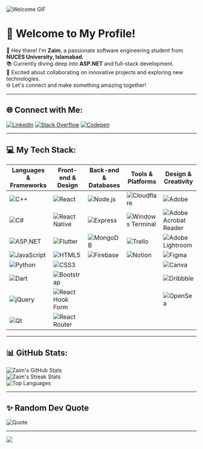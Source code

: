 ![Welcome GIF](https://i.pinimg.com/originals/71/92/b3/7192b36dadb8d4dd4eb71a4227cc6a95.gif)

# 🌟 Welcome to My Profile!

👋 Hey there! I'm **Zaim**, a passionate software engineering student from **NUCES University, Islamabad**.<br>
📚 Currently diving deep into **ASP.NET** and full-stack development.<br>
🚀 Excited about collaborating on innovative projects and exploring new technologies.<br>
🌐 Let's connect and make something amazing together!

---

## 🌐 Connect with Me:
[![LinkedIn](https://img.shields.io/badge/LinkedIn-%230077B5.svg?logo=linkedin&logoColor=white)](https://linkedin.com/in/zaim-abbasi) 
[![Stack Overflow](https://img.shields.io/badge/-Stackoverflow-FE7A16?logo=stack-overflow&logoColor=white)](https://stackoverflow.com/users/21979623) 
[![Codepen](https://img.shields.io/badge/Codepen-000000?style=for-the-badge&logo=codepen&logoColor=white)](https://codepen.io/Zaim-Abbasi) 

---

## 💻 My Tech Stack:

| **Languages & Frameworks** | **Front-end & Design** | **Back-end & Databases** | **Tools & Platforms** | **Design & Creativity** |
|----------------------------|-------------------------|---------------------------|------------------------|-------------------------|
| ![C++](https://img.shields.io/badge/c++-%2300599C.svg?style=for-the-badge&logo=c%2B%2B&logoColor=white) | ![React](https://img.shields.io/badge/react-%2320232a.svg?style=for-the-badge&logo=react&logoColor=%2361DAFB) | ![Node.js](https://img.shields.io/badge/Node.js-%2347A248.svg?style=for-the-badge&logo=node.js&logoColor=white) | ![Cloudflare](https://img.shields.io/badge/Cloudflare-F38020?style=for-the-badge&logo=Cloudflare&logoColor=white) | ![Adobe](https://img.shields.io/badge/adobe-%23FF0000.svg?style=for-the-badge&logo=adobe&logoColor=white) |
| ![C#](https://img.shields.io/badge/c%23-%23239120.svg?style=for-the-badge&logo=csharp&logoColor=white) | ![React Native](https://img.shields.io/badge/react_native-%2320232a.svg?style=for-the-badge&logo=react&logoColor=%2361DAFB) | ![Express](https://img.shields.io/badge/Express.js-%23404D59.svg?style=for-the-badge&logo=express&logoColor=white) | ![Windows Terminal](https://img.shields.io/badge/Windows%20Terminal-%234D4D4D.svg?style=for-the-badge&logo=windows-terminal&logoColor=white) | ![Adobe Acrobat Reader](https://img.shields.io/badge/Adobe%20Acrobat%20Reader-EC1C24.svg?style=for-the-badge&logo=Adobe%20Acrobat%20Reader&logoColor=white) |
| ![ASP.NET](https://img.shields.io/badge/ASP.NET-%235A2F77.svg?style=for-the-badge&logo=aspnet&logoColor=white) | ![Flutter](https://img.shields.io/badge/Flutter-%2302569B.svg?style=for-the-badge&logo=Flutter&logoColor=white) | ![MongoDB](https://img.shields.io/badge/MongoDB-%2347A248.svg?style=for-the-badge&logo=mongodb&logoColor=white) | ![Trello](https://img.shields.io/badge/Trello-%23026AA7.svg?style=for-the-badge&logo=Trello&logoColor=white) | ![Adobe Lightroom](https://img.shields.io/badge/Adobe%20Lightroom-31A8FF.svg?style=for-the-badge&logo=Adobe%20Lightroom&logoColor=white) |
| ![JavaScript](https://img.shields.io/badge/javascript-%23323330.svg?style=for-the-badge&logo=javascript&logoColor=%23F7DF1E) | ![HTML5](https://img.shields.io/badge/html5-%23E34F26.svg?style=for-the-badge&logo=html5&logoColor=white) | ![Firebase](https://img.shields.io/badge/firebase-%23039BE5.svg?style=for-the-badge&logo=firebase) | ![Notion](https://img.shields.io/badge/Notion-%23000000.svg?style=for-the-badge&logo=notion&logoColor=white) | ![Figma](https://img.shields.io/badge/figma-%23F24E1E.svg?style=for-the-badge&logo=figma&logoColor=white) |
| ![Python](https://img.shields.io/badge/python-3670A0?style=for-the-badge&logo=python&logoColor=ffdd54) | ![CSS3](https://img.shields.io/badge/css3-%231572B6.svg?style=for-the-badge&logo=css3&logoColor=white) | | | ![Canva](https://img.shields.io/badge/Canva-%2300C4CC.svg?style=for-the-badge&logo=Canva&logoColor=white) |
| ![Dart](https://img.shields.io/badge/dart-%230175C2.svg?style=for-the-badge&logo=dart&logoColor=white) | ![Bootstrap](https://img.shields.io/badge/bootstrap-%238511FA.svg?style=for-the-badge&logo=bootstrap&logoColor=white) | | | ![Dribbble](https://img.shields.io/badge/Dribbble-EA4C89?style=for-the-badge&logo=dribbble&logoColor=white) |
| ![jQuery](https://img.shields.io/badge/jquery-%230769AD.svg?style=for-the-badge&logo=jquery&logoColor=white) | ![React Hook Form](https://img.shields.io/badge/React%20Hook%20Form-%23EC5990.svg?style=for-the-badge&logo=reacthookform&logoColor=white) | | | ![OpenSea](https://img.shields.io/badge/OpenSea-%232081E2.svg?style=for-the-badge&logo=opensea&logoColor=white) |
| ![Qt](https://img.shields.io/badge/Qt-%23217346.svg?style=for-the-badge&logo=Qt&logoColor=white) | ![React Router](https://img.shields.io/badge/React_Router-CA4245?style=for-the-badge&logo=react-router&logoColor=white) | | | |

---

## 📊 GitHub Stats:
![Zaim's GitHub Stats](https://github-readme-stats.vercel.app/api?username=Zaim-Abbasi&theme=react&hide_border=false&include_all_commits=true&count_private=true)<br/>
![Zaim's Streak Stats](https://github-readme-streak-stats.herokuapp.com/?user=Zaim-Abbasi&theme=react&hide_border=false)<br/>
![Top Languages](https://github-readme-stats.vercel.app/api/top-langs/?username=Zaim-Abbasi&theme=react&hide_border=false&include_all_commits=true&count_private=true&layout=compact)

---

## ✨ Random Dev Quote
![Quote](https://quotes-github-readme.vercel.app/api?type=horizontal&theme=tokyonight)

---

[![](https://visitcount.itsvg.in/api?id=Zaim-Abbasi&icon=0&color=1)](https://visitcount.itsvg.in)
<!-- Proudly created with GPRM ( https://gprm.itsvg.in ) -->
